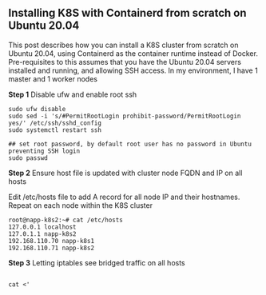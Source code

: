 ## Installing K8S with Containerd from scratch on Ubuntu 20.04

This post describes how you can install a K8S cluster from scratch on Ubuntu 20.04, using Containerd as the container runtime instead of Docker. Pre-requisites to this assumes that you have the Ubuntu 20.04 servers installed and running, and allowing SSH access. In my environment, I have 1 master and 1 worker nodes


**Step 1** Disable ufw and enable root ssh


<pre><code>sudo ufw disable
sudo sed -i 's/#PermitRootLogin prohibit-password/PermitRootLogin yes/' /etc/ssh/sshd_config
sudo systemctl restart ssh</code></pre>

<pre><code>## set root password, by default root user has no password in Ubuntu preventing SSH login
sudo passwd</code></pre>

**Step 2** Ensure host file is updated with cluster node FQDN and IP on all hosts

Edit /etc/hosts file to add A record for all node IP and their hostnames. Repeat on each node within the K8S cluster

<pre><code>root@napp-k8s2:~# cat /etc/hosts
127.0.0.1 localhost
127.0.1.1 napp-k8s2
192.168.110.70 napp-k8s1
192.168.110.71 napp-k8s2</code></pre>

**Step 3** Letting iptables see bridged traffic on all hosts

<pre><code>
cat <'<EOF | sudo tee /etc/modules-load.d/k8s.conf
br_netfilter
EOF
cat <<EOF | sudo tee /etc/sysctl.d/k8s.conf
net.bridge.bridge-nf-call-ip6tables = 1
net.bridge.bridge-nf-call-iptables = 1
EOF
sudo sysctl --system</code></pre>

